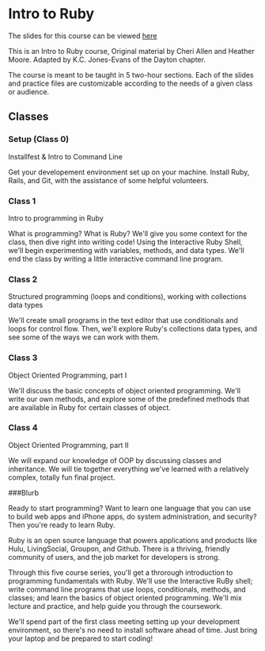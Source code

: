 # Intro to Ruby

The slides for this course can be viewed [here](http://kcjonesevans.github.io/gdi-ruby)

This is an Intro to Ruby course, Original material by Cheri Allen and Heather Moore. Adapted by K.C. Jones-Evans of the Dayton chapter. 

The course is meant to be taught in 5 two-hour sections. Each of the slides and practice files are customizable according to the needs of a given class or audience.

## Classes

### Setup (Class 0)

Installfest & Intro to Command Line

Get your developement environment set up on your machine. Install Ruby, Rails, and Git, with the assistance of some helpful volunteers. 

### Class 1

Intro to programming in Ruby

What is programming? What is Ruby? We'll give you some context for the class, then dive right into writing code! Using the Interactive Ruby Shell, we'll begin experimenting with variables, methods, and data types. We'll end the class by writing a little interactive command line program.

### Class 2

Structured programming (loops and conditions), working with collections data types

We'll create small programs in the text editor that use conditionals and loops for control flow. Then, we'll explore Ruby's collections data types, and see some of the ways we can work with them.

### Class 3

Object Oriented Programming, part I

We'll discuss the basic concepts of object oriented programming. We'll write our own methods, and explore some of the predefined methods that are available in Ruby for certain classes of object.

### Class 4

Object Oriented Programming, part II

We will expand our knowledge of OOP by discussing classes and inheritance. We will tie together everything we've learned with a relatively complex, totally fun final project.


###Blurb

Ready to start programming? Want to learn one language that you can use to build web apps and iPhone apps, do system administration, and security? Then you're ready to learn Ruby.

Ruby is an open source language that powers applications and products like Hulu, LivingSocial, Groupon, and Github. There is a thriving, friendly community of users, and the job market for developers is strong.

Through this five course series, you'll get a throrough introduction to programming fundamentals with Ruby. We'll use the Interactive RuBy shell; write command line programs that use loops, conditionals, methods, and classes; and learn the basics of object oriented programming. We'll mix lecture and practice, and help guide you through the coursework.

We'll spend part of the first class meeting setting up your development environment, so there's no need to install software ahead of time. Just bring your laptop and be prepared to start coding!
